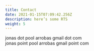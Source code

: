 ```yaml
---
title: Contact
date: 2021-01-15T07:09:42.256Z
description: here’s some RTS
weight: 5
---
```

jonas dot pool arrobas gmail dot com\
jonas point pool arrobas gmail point com